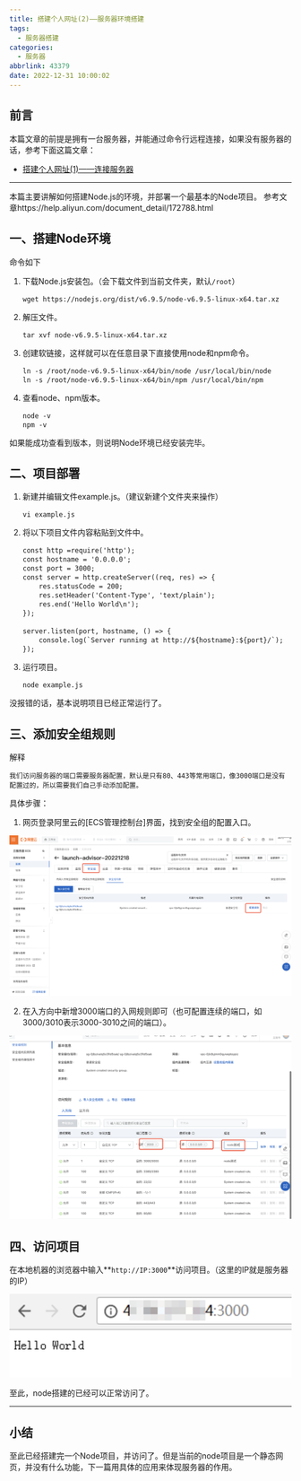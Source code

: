```yaml
---
title: 搭建个人网址(2)——服务器环境搭建
tags:
  - 服务器搭建
categories:
  - 服务器
abbrlink: 43379
date: 2022-12-31 10:00:02
---
```


## 前言

本篇文章的前提是拥有一台服务器，并能通过命令行远程连接，如果没有服务器的话，参考下面这篇文章：

- [搭建个人网址(1)——连接服务器](/28862)

---

本篇主要讲解如何搭建Node.js的环境，并部署一个最基本的Node项目。 参考文章https://help.aliyun.com/document_detail/172788.html


## 一、搭建Node环境
命令如下

1. 下载Node.js安装包。（会下载文件到当前文件夹，默认`/root`）

    ```
    wget https://nodejs.org/dist/v6.9.5/node-v6.9.5-linux-x64.tar.xz
    ```

2. 解压文件。

    ```
    tar xvf node-v6.9.5-linux-x64.tar.xz
    ```

3. 创建软链接，这样就可以在任意目录下直接使用node和npm命令。

    ```
    ln -s /root/node-v6.9.5-linux-x64/bin/node /usr/local/bin/node
    ln -s /root/node-v6.9.5-linux-x64/bin/npm /usr/local/bin/npm
    ```

4. 查看node、npm版本。

    ```
    node -v
    npm -v
    ```

如果能成功查看到版本，则说明Node环境已经安装完毕。

## 二、项目部署

1. 新建并编辑文件example.js。（建议新建个文件夹来操作）

    ```
    vi example.js
    ```

2. 将以下项目文件内容粘贴到文件中。

    ```
    const http =require('http');
    const hostname = '0.0.0.0';
    const port = 3000;
    const server = http.createServer((req, res) => {
        res.statusCode = 200;
        res.setHeader('Content-Type', 'text/plain');
        res.end('Hello World\n');
    });
    
    server.listen(port, hostname, () => {
        console.log(`Server running at http://${hostname}:${port}/`);
    });
    ```

3. 运行项目。

    ```
    node example.js
    ```

没报错的话，基本说明项目已经正常运行了。

## 三、添加安全组规则

解释

   `我们访问服务器的端口需要服务器配置，默认是只有80、443等常用端口，像3000端口是没有配置过的，所以需要我们自己手动添加配置。`

具体步骤：

1. 网页登录阿里云的[ECS管理控制台]界面，找到安全组的配置入口。

![avatar](../../pic/服务器搭建-添加安全组1.png)

2. 在入方向中新增3000端口的入网规则即可（也可配置连续的端口，如3000/3010表示3000-3010之间的端口）。

![avatar](../../pic/服务器搭建-添加安全组2.png)

## 四、访问项目

在本地机器的浏览器中输入**`http://IP:3000`**访问项目。（这里的IP就是服务器的IP）

![avatar](../../pic/服务器搭建-访问项目.png)

至此，node搭建的已经可以正常访问了。

---

## 小结

至此已经搭建完一个Node项目，并访问了。但是当前的node项目是一个静态网页，并没有什么功能，下一篇用具体的应用来体现服务器的作用。

